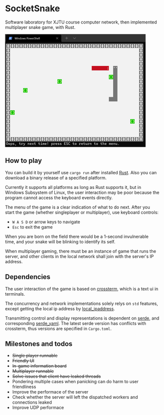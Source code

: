 # SocketSnake

Software laboratory for XJTU course computer network, then implemented multiplayer snake game, with Rust.

<img src="assets/in_game_demo.png" alt="In Game Demo" style="zoom:50%;" />

## How to play

You can build it by yourself use `cargo run` after installed [Rust](https://www.rust-lang.org/). Also you can download a binary release of a specified platform.

Currently it supports all platforms as long as Rust supports it, but in Windows Subsystem of Linux, the user interaction may be poor because the program cannot access the keyboard events directly.

The menu of the game is a clear indication of what to do next. After you start the game (whether singleplayer or multiplayer), use keyboard controls:

 - `W A S D` or arrow keys to navigate
 - `Esc` to exit the game

When you are born on the field there would be a 1-second invulnerable time, and your snake will be blinking to identify its self.

When multiplayer gaming, there must be an instance of game that runs the server, and other clients in the local network shall join with the server's IP address.

## Dependencies

The user interaction of the game is based on [crossterm](https://github.com/crossterm-rs/crossterm), which is a text ui in terminals.

The concurrency and network implementations solely relys on `std` features, except getting the local ip address by [local_ipaddress](https://docs.rs/local_ipaddress/0.1.3/local_ipaddress/).

Transmitting control and display representations is dependent on [serde](https://docs.rs/serde/1.0.130/serde/#serde), and corresponding [serde_yaml](https://github.com/dtolnay/serde-yaml). The latest serde version has conflicts with crossterm, thus versions are specified in `Cargo.toml`.

## Milestones and todos

 - ~~Single player runnable~~
 - ~~Friendly UI~~
 - ~~In-game information board~~
 - ~~Multiplayer runnable~~
 - ~~Solve issues that client have leaked threads~~
 - Pondering multiple cases when panicking can do harm to user friendliness
 - Improve the performace of the server
 - Check whether the server will left the dispatched workers and connections leaked
 - Improve UDP performace